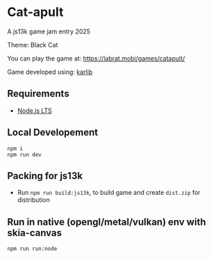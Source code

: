 # Cat-apult #

A js13k game jam entry 2025

Theme: Black Cat

You can play the game at: https://labrat.mobi/games/catapult/

Game developed using: [karlib](https://github.com/goldenratio/karlib)

## Requirements

- [Node.js LTS](https://nodejs.org/en/download)

## Local Developement

```console
npm i
npm run dev
```

## Packing for js13k

- Run `npm run build:js13k`, to build game and create `dist.zip` for distribution

## Run in native (opengl/metal/vulkan) env with skia-canvas

```console
npm run run:node
```
